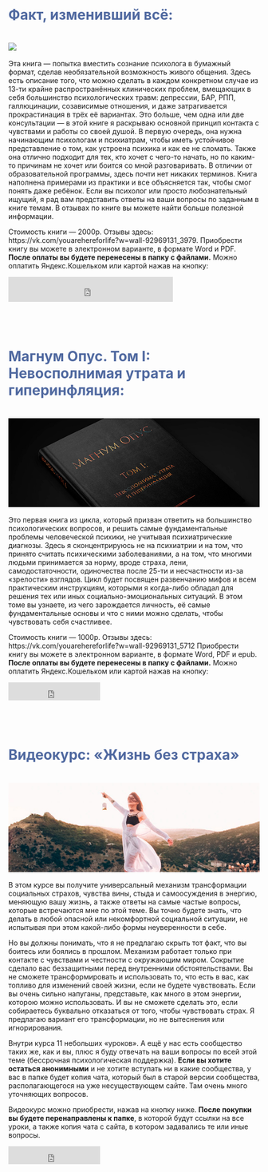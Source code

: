 <h1 style="color: #5069A0; padding-bottom: 20px; padding-top: 50px;">Факт, изменивший всё:</h1> 



<img src="https://github.com/aurin2012/bandurchenko/blob/main/Мокап%20книги%20с%20жестким%20переплётом%20на%20кожаном%20чехле.jpg?raw=true">


<p> Эта книга — попытка вместить сознание психолога в бумажный формат, сделав необязательной возможность живого общения. Здесь есть описание того, что можно сделать в каждом конкретном случае из 13-ти крайне распространённых клинических проблем, вмещающих в себя большинство психологических травм: депрессии, БАР, РПП, галлюцинации, созависимые отношения, и даже затрагивается прокрастинация в трёх её вариантах. Это больше, чем одна или две консультации — в этой книге я раскрываю основной принцип контакта с чувствами и работы со своей душой. В первую очередь, она нужна начинающим психологам и психиатрам, чтобы иметь устойчивое представление о том, как устроена психика и как ее не сломать. Также она отлично подходит для тех, кто хочет с чего-то начать, но по каким-то причинам не хочет или боится со мной разговаривать. В отличии от образовательной программы, здесь почти нет никаких терминов. Книга наполнена примерами из практики и все объясняется так, чтобы смог понять даже ребёнок. Если вы психолог или просто любознательный ищущий, я рад вам представить ответы на ваши вопросы по заданным в книге темам. В отзывах по книге вы можете найти больше полезной информации. </p>

<p>Стоимость книги — 2000р. Отзывы здесь: https://vk.com/youarehereforlife?w=wall-92969131_3979. Приобрести книгу вы можете в электронном варианте, в формате Word и PDF. <b>После оплаты вы будете перенесены в папку с файлами.</b> Можно оплатить Яндекс.Кошельком или картой нажав на кнопку:</p>

<iframe src="https://yoomoney.ru/quickpay/button-widget?targets=%D0%A4%D0%B0%D0%BA%D1%82%2C%20%D0%B8%D0%B7%D0%BC%D0%B5%D0%BD%D0%B8%D0%B2%D1%88%D0%B8%D0%B9%20%D0%B2%D1%81%D1%91&amp;default-sum=2000&amp;button-text=11&amp;yoomoney-payment-type=on&amp;button-size=m&amp;button-color=black&amp;successURL=https%3A%2F%2Fdisk.yandex.ru%2Fd%2Fh6eF__5-3MC37V&amp;quickpay=small&amp;account=410011432758181&amp;" width="330" height="50" frameborder="0" allowtransparency="true" scrolling="no"></iframe>



<h1 style="color: #5069A0;padding-bottom: 20px; padding-top: 50px;">Магнум Опус. Том I: Невосполнимая утрата и гиперинфляция:</h1>

<img src="https://github.com/aurin2012/bandurchenko/blob/main/ориг323321.jpg?raw=true">


<p>Это первая книга из цикла, который призван ответить на большинство психологических вопросов, и решить самые фундаментальные проблемы человеческой психики, не учитывая психиатрические диагнозы. Здесь я сконцентрируюсь не на психиатрии и на том, что принято считать психическими заболеваниями, а на том, что многими людьми принимается за норму, вроде страха, лени, самодостаточности, одиночества после 25-ти и несчастности из-за «зрелости» взглядов. Цикл будет посвящен развенчанию мифов и всем практическим инструкциям, которыми я когда-либо обладал для решения тех или иных социально-эмоциональных ситуаций. В этом томе вы узнаете, из чего зарождается личность, её самые фундаментальные основы и что с ними можно сделать, чтобы чувствовать себя счастливее.</p>

<p>Стоимость книги — 1000р. Отзывы здесь: https://vk.com/youarehereforlife?w=wall-92969131_5712 Приобрести книгу вы можете в электронном варианте, в формате Word, PDF и epub. <b>После оплаты вы будете перенесены в папку с файлами.</b> Можно оплатить Яндекс.Кошельком или картой нажав на кнопку:</p>


<iframe src="https://yoomoney.ru/quickpay/button-widget?targets=%D0%9C%D0%B0%D0%B3%D0%BD%D1%83%D0%BC%20%D0%9E%D0%BF%D1%83%D1%81.%20%D0%A2%D0%BE%D0%BC%20I%3A%20%D0%9D%D0%B5%D0%B2%D0%BE%D1%81%D0%BF%D0%BE%D0%BB%D0%BD%D0%B8%D0%BC%D0%B0%D1%8F%20%D1%83%D1%82%D1%80%D0%B0%D1%82%D0%B0%20%D0%B8%20%D0%B3%D0%B8%D0%BF%D0%B5%D1%80%D0%B8%D0%BD%D1%84%D0%BB%D1%8F%D1%86%D0%B8%D1%8F&default-sum=1000&button-text=11&yoomoney-payment-type=on&button-size=m&button-color=black&successURL=https%3A%2F%2Fdisk.yandex.ru%2Fd%2FG4dObJkNEUHTng&quickpay=small&account=410011432758181&" width="184" height="36" frameborder="0" allowtransparency="true" scrolling="no"></iframe>
		
<h1 style="color: #5069A0; padding-bottom: 20px; padding-top: 50px; text-align:justify">Видеокурс: «Жизнь без страха»</h1> 

<img src="https://github.com/aurin2012/bandurchenko/blob/main/это4.jpg?raw=true">

В этом курсе вы получите универсальный механизм трансформации социальных страхов, чувства вины, стыда и самоосуждения в энергию, меняющую вашу жизнь, а также ответы на самые частые вопросы, которые встречаются мне по этой теме. Вы точно будете знать, что делать в любой опасной или некомфортной социальной ситуации, не испытывая при этом какой-либо формы неуверенности в себе.

Но вы должны понимать, что я не предлагаю скрыть тот факт, что вы боитесь или боялись в прошлом. Механизм работает только при контакте с чувствами и честности с окружающим миром. Сокрытие сделало вас беззащитными перед внутренними обстоятельствами. Вы не сможете трансформировать и использовать то, что есть в вас, как топливо для изменений своей жизни, если не будете чувствовать. Если вы очень сильно напуганы, представьте, как много в этом энергии, которою можно использовать. И вы не сможете сделать это, если собираетесь буквально отказаться от того, чтобы чувствовать страх. Я предлагаю вариант его трансформации, но не вытеснения или игнорирования.

Внутри курса 11 небольших «уроков». А ещё у нас есть сообщество таких же, как и вы, плюс я буду отвечать на ваши вопросы по всей этой теме (бессрочная психологическая поддержка). <b>Если вы хотите остаться анонимными</b> и не хотите вступать ни в какие сообщества, у вас в папке будет копия чата, который был в старой версии сообщества, располагающегося на уже несуществующем сайте. Там очень много уточняющих вопросов. 


Видеокурс можно приобрести, нажав на кнопку ниже. <b>После покупки вы будете перенаправлены к папке</b>, в которой будут ссылки на все уроки, а также копия чата с сайта, в котором задавались те или иные вопросы. 

<iframe src="https://yoomoney.ru/quickpay/button-widget?targets=%D0%92%D0%B8%D0%B4%D0%B5%D0%BE%D0%BA%D1%83%D1%80%D1%81%3A%20%C2%AB%D0%96%D0%B8%D0%B7%D0%BD%D1%8C%20%D0%B1%D0%B5%D0%B7%20%D1%81%D1%82%D1%80%D0%B0%D1%85%D0%B0%C2%BB&default-sum=2000&button-text=11&yoomoney-payment-type=on&button-size=m&button-color=black&successURL=https%3A%2F%2Fdisk.yandex.ru%2Fd%2FzAnZAmNgobIGsQ&quickpay=small&account=410011432758181&" width="184" height="36" frameborder="0" allowtransparency="true" scrolling="no"></iframe>

		

<style>
.site-footer {
display: none;
}
</style>

<footer class="site-footer">
        

